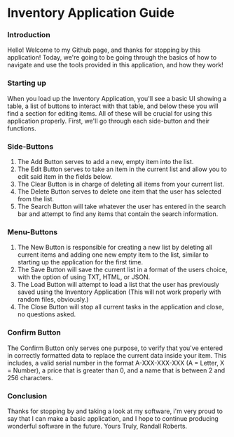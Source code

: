 # Inventory Application Guide

### Introduction
Hello! Welcome to my Github page, and thanks for stopping by this application!
Today, we're going to be going through the basics of how to navigate and use
the tools provided in this application, and how they work!

### Starting up
When you load up the Inventory Application, you'll see a basic UI showing a
table, a list of buttons to interact with that table, and below these you will
find a section for editing items. All of these will be crucial for using this
application properly. First, we'll go through each side-button and their functions.

### Side-Buttons
1. The Add Button serves to add a new, empty item into the list.
2. The Edit Button serves to take an item in the current list and allow you
to edit said item in the fields below.
3. The Clear Button is in charge of deleting all items from your current list.
4. The Delete Button serves to delete one item that the user has selected from the list.
5. The Search Button will take whatever the user has entered in the search bar and attempt to find any items that contain the search information.

### Menu-Buttons
1. The New Button is responsible for creating a new list by deleting all current items and adding one new empty item to the list,
similar to starting up the application for the first time.
2. The Save Button will save the current list in a format of the users choice,
with the option of using TXT, HTML, or JSON.
3. The Load Button will attempt to load a list that the user has previously saved using the
Inventory Application (This will not work properly with random files, obviously.)
4. The Close Button will stop all current tasks in the application and close, no questions asked.

### Confirm Button
The Confirm Button only serves one purpose, to verify that you've entered in correctly formatted data to replace the current
data inside your item. This includes, a valid serial number in the format A-XXX-XXX-XXX (A = Letter, X = Number),
a price that is greater than 0, and a name that is between 2 and 256 characters.

### Conclusion
Thanks for stopping by and taking a look at my software, i'm very proud to say that I can make a
basic application, and I hope to continue producing wonderful software in the future. Yours Truly, Randall Roberts.